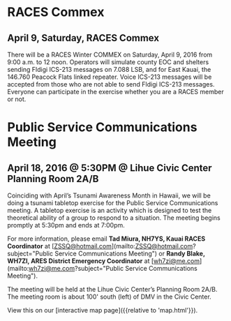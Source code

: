 # RACES Commex

## April 9, Saturday, RACES Commex

There will be a RACES Winter COMMEX on Saturday, April 9, 2016 from 9:00 a.m. to
12 noon. Operators will simulate county EOC and shelters sending Fldigi ICS-213
messages on 7.088 LSB, and for East Kauai, the 146.760 Peacock Flats linked
repeater. Voice ICS-213 messages will be accepted from those who are not able to
send Fldigi ICS-213 messages. Everyone can participate in the exercise whether
you are a RACES member or not.

# Public Service Communications Meeting

## April 18, 2016 @ 5:30PM @ Lihue Civic Center Planning Room 2A/B

Coinciding with April’s Tsunami Awareness Month in Hawaii, we will be doing a
tsunami tabletop exercise for the Public Service Communications meeting. A
tabletop exercise is an activity which is designed to test the theoretical
ability of a group to respond to a situation. The meeting begins promptly at
5:30pm and ends at 7:00pm.

For more information, please email **Tad Miura, NH7YS, Kauai RACES Coordinator**
at [ZSSQ@hotmail.com](mailto:ZSSQ@hotmail.com?subject="Public Service
Communications Meeting") or **Randy Blake, WH7ZI, ARES District Emergency
Coordinator** at [wh7zi@me.com](mailto:wh7zi@me.com?subject="Public Service
Communications Meeting").

The meeting will be held at the Lihue Civic Center’s Planning Room 2A/B. The
meeting room is about 100' south (left) of DMV in the Civic Center. 

View this on our [interactive map page]({{relative to 'map.html'}}).
